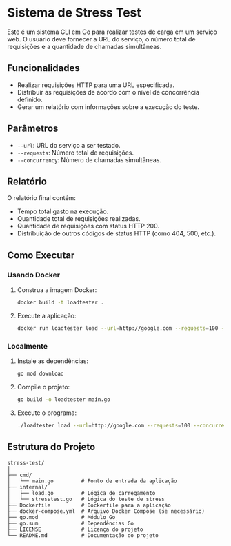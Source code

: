 # Sistema de Stress Test

Este é um sistema CLI em Go para realizar testes de carga em um serviço web. O usuário deve fornecer a URL do serviço, o número total de requisições e a quantidade de chamadas simultâneas.

## Funcionalidades

- Realizar requisições HTTP para uma URL especificada.
- Distribuir as requisições de acordo com o nível de concorrência definido.
- Gerar um relatório com informações sobre a execução do teste.

## Parâmetros

- `--url`: URL do serviço a ser testado.
- `--requests`: Número total de requisições.
- `--concurrency`: Número de chamadas simultâneas.

## Relatório

O relatório final contém:

- Tempo total gasto na execução.
- Quantidade total de requisições realizadas.
- Quantidade de requisições com status HTTP 200.
- Distribuição de outros códigos de status HTTP (como 404, 500, etc.).

## Como Executar

### Usando Docker

1. Construa a imagem Docker:
    ```sh
    docker build -t loadtester .
    ```

2. Execute a aplicação:
    ```sh
    docker run loadtester load --url=http://google.com --requests=100 --concurrency=10
    ```

### Localmente

1. Instale as dependências:
    ```sh
    go mod download
    ```

2. Compile o projeto:
    ```sh
    go build -o loadtester main.go
    ```

3. Execute o programa:
    ```sh
    ./loadtester load --url=http://google.com --requests=100 --concurrency=10
    ```

## Estrutura do Projeto

```plaintext
stress-test/
│
├── cmd/
│   └── main.go         # Ponto de entrada da aplicação
├── internal/
│   ├── load.go         # Lógica de carregamento
│   └── stresstest.go   # Lógica do teste de stress
├── Dockerfile          # Dockerfile para a aplicação
├── docker-compose.yml  # Arquivo Docker Compose (se necessário)
├── go.mod              # Módulo Go
├── go.sum              # Dependências Go
├── LICENSE             # Licença do projeto
└── README.md           # Documentação do projeto
```

